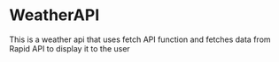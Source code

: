 # WeatherAPI
This is a weather api that uses fetch API function and fetches data from Rapid API to display it to the user
